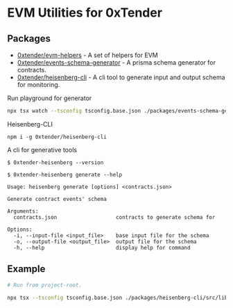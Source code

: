 # EVM Utilities for 0xTender

## Packages

- [0xtender/evm-helpers](packages/evm-helpers/README.md) - A set of helpers for EVM
- [0xtender/events-schema-generator](packages/events-schema-generator/README.md) - A prisma schema generator for contracts.
- [0xtender/heisenberg-cli](packages/heisenberg-cli/README.md) - A cli tool to generate input and output schema for monitoring.

Run playground for generator

```bash
npx tsx watch --tsconfig tsconfig.base.json ./packages/events-schema-generator/src/playground.ts
```

Heisenberg-CLI

```
npm i -g 0xtender/heisenberg-cli
```

A cli for generative tools

```
$ 0xtender-heisenberg --version
```

```
$ 0xtender-heisenberg generate --help

Usage: heisenberg generate [options] <contracts.json>

Generate contract events' schema

Arguments:
  contracts.json                   contracts to generate schema for

Options:
  -i, --input-file <input_file>    base input file for the schema
  -o, --output-file <output_file>  output file for the schema
  -h, --help                       display help for command
```

## Example

```bash
# Run from project-root.

npx tsx --tsconfig tsconfig.base.json ./packages/heisenberg-cli/src/lib/heisenberg.ts generate packages/heisenberg-cli/examples/contracts.json -i ./packages/heisenberg-cli/examples/input.prisma -o ./packages/heisenberg-cli/examples/output.prisma
```
